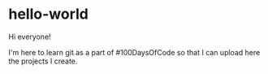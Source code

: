 # hello-world

Hi everyone!

I'm here to learn git as a part of #100DaysOfCode so that I can upload here the projects I create.
